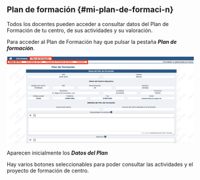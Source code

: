 ## Plan de formación {#mi-plan-de-formaci-n}

Todos los docentes pueden acceder a consultar datos del Plan de Formación de tu centro, de sus actividades y su valoración.

Para acceder al Plan de Formación hay que pulsar la pestaña **_Plan de formación_**.

![](https://raw.githubusercontent.com/catedu/manualdoceo/master/assets/pf1.png)

Aparecen inicialmente los **_Datos del Plan_**

Hay varios botones seleccionables para poder consultar las actividades y el proyecto de formación de centro.